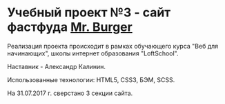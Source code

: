 Учебный проект №3 - сайт фастфуда [Mr. Burger](https://proququ.github.io/MrBurger)
=====================
Реализация проекта происходит в рамках обучающего курса "Веб для начинающих", школы интернет образования "LoftSchool".

Наставник - Александр Калинин.

Использованные технологии: HTML5, CSS3, БЭМ, SCSS.

На 31.07.2017 г. сверстано 3 секции сайта.
